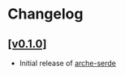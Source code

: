 # Changelog

## [[v0.1.0]](https://github.com/mlange-42/arche-serde/commits/v0.1.0/)

* Initial release of [arche-serde](https://github.com/mlange-42/arche-serde)
